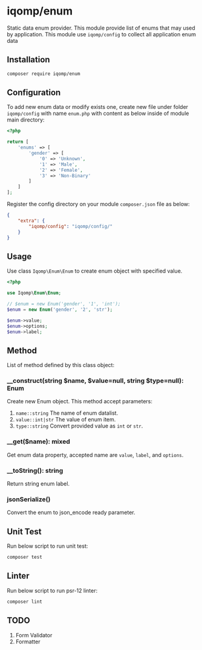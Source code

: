 # iqomp/enum

Static data enum provider. This module provide list of enums that may used by
application. This module use `iqomp/config` to collect all application enum data

## Installation

```bash
composer require iqomp/enum
```

## Configuration

To add new enum data or modify exists one, create new file under folder `iqomp/config`
with name `enum.php` with content as below inside of module main directory:

```php
<?php

return [
    'enums' => [
        'gender' => [
            '0' => 'Unknown',
            '1' => 'Male',
            '2' => 'Female',
            '3' => 'Non-Binary'
        ]
    ]
];
```

Register the config directory on your module `composer.json` file as below:

```json
{
    "extra": {
        "iqomp/config": "iqomp/config/"
    }
}
```

## Usage

Use class `Iqomp\Enum\Enum` to create enum object with specified value.

```php
<?php

use Iqomp\Enum\Enum;

// $enum = new Enum('gender', '1', 'int');
$enum = new Enum('gender', '2', 'str');

$enum->value;
$enum->options;
$enum->label;
```

## Method

List of method defined by this class object:

### __construct(string $name, $value=null, string $type=null): Enum

Create new Enum object. This method accept parameters:

1. `name::string` The name of enum datalist.
1. `value::int|str` The value of enum item.
1. `type::string` Convert provided value as `int` or `str`.

### __get($name): mixed

Get enum data property, accepted name are `value`, `label`, and `options`.

### __toString(): string

Return string enum label.

### jsonSerialize()

Convert the enum to json_encode ready parameter.

## Unit Test

Run below script to run unit test:

```bash
composer test
```

## Linter

Run below script to run psr-12 linter:

```bash
composer lint
```

## TODO

1. Form Validator
1. Formatter
